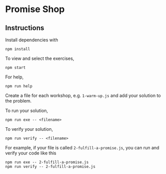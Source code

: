 # Promise Shop

## Instructions

Install dependencies with

```
npm install
```

To view and select the exercises,

```
npm start
```

For help,

```
npm run help
```

Create a file for each workshop, e.g. `1-warm-up.js` and add your solution to the problem.

To run your solution,

```
npm run exe -- <filename>
```

To verify your solution,

```
npm run verify -- <filename>
```

For example, if your file is called `2-fulfill-a-promise.js`, you can run and verify your code like this

```
npm run exe -- 2-fulfill-a-promise.js
npm run verify -- 2-fulfill-a-promise.js
```
